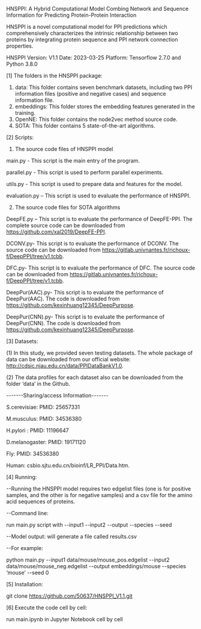 HNSPPI: A Hybrid Computational Model Combing Network and Sequence Information for Predicting Protein-Protein Interaction

HNSPPI is a novel computational model for PPI predictions which comprehensively characterizes the intrinsic relationship between two proteins by integrating protein sequence and PPI network connection properties.

HNSPPI Version: V1.1
Date: 2023-03-25
Platform: Tensorflow 2.7.0 and Python 3.8.0

[1] The folders in the HNSPPI package:
1) data: This folder contains seven benchmark datasets, including two PPI information files (positive and negative cases) and sequence information file. 
2) embeddings: This folder stores the embedding features generated in the training.
3) OpenNE: This folder contains the node2vec method source code.
4) SOTA: This folder contains 5 state-of-the-art algorithms.

[2] Scripts:
1) The source code files of HNSPPI model

main.py - This script is the main entry of the program.

parallel.py - This script is used to perform parallel experiments.

utils.py - This script is used to prepare data and features for the model.

evaluation.py – This script is used to evaluate the performance of HNSPPI.

2) The source code files for SOTA algorithms

DeepFE.py – This script is to evaluate the performance of DeepFE-PPI. The complete source code can be downloaded from https://github.com/xal2019/DeepFE-PPI.

DCONV.py- This script is to evaluate the performance of DCONV. The source code can be downloaded from https://gitlab.univnantes.fr/richoux-f/DeepPPI/tree/v1.tcbb.

DFC.py- This script is to evaluate the performance of DFC. The source code can be downloaded from https://gitlab.univnantes.fr/richoux-f/DeepPPI/tree/v1.tcbb.

DeepPur(AAC).py- This script is to evaluate the performance of DeepPur(AAC). The code is downloaded from https://github.com/kexinhuang12345/DeepPurpose.

DeepPur(CNN).py- This script is to evaluate the performance of DeepPur(CNN). The code is downloaded from https://github.com/kexinhuang12345/DeepPurpose.

[3] Datasets: 

(1) In this study, we provided seven testing datasets. The whole package of data can be downloaded from our official website: http://cdsic.njau.edu.cn/data/PPIDataBankV1.0.

(2) The data profiles for each dataset also can be downloaded from the folder ‘data’ in the Github. 

-------Sharing/access Information-------

S.cerevisiae:	PMID: 25657331

M.musculus:		PMID: 34536380

H.pylori :      PMID: 11196647

D.melanogaster:	PMID: 19171120

Fly:	        PMID: 34536380

Human:		    csbio.sjtu.edu.cn/bioinf/LR_PPI/Data.htm.

[4] Running:

--Running the HNSPPI model requires two edgelist files (one is for positive samples, and the other is for negative samples) and a csv file for the  amino acid sequences of proteins.

--Command line:

run main.py script with --input1 <positive edgelist> --input2 <negative edgelist> --output <output file> --species <species name> --seed <seed>
  
--Model output: will generate a file called results.csv
  
--For example: 
  
python main.py --input1 data/mouse/mouse_pos.edgelist --input2 data/mouse/mouse_neg.edgelist --output embeddings/mouse --species ‘mouse’ --seed 0

[5] Installation:
  
git clone https://github.com/50637/HNSPPI_V1.1.git

[6] Execute the code cell by cell:
  
run main.ipynb in Jupyter Notebook cell by cell
